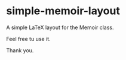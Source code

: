 simple-memoir-layout
====================

A simple LaTeX layout for the Memoir class.

Feel free tu use it.

Thank you.
